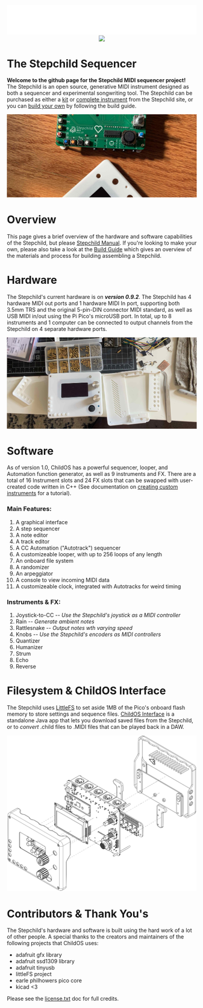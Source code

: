 <!-- ![Gif of the Stepchild Rotating](readme/stepchild.gif) -->

<p align="center">
</p>

<p align="center">
<img src = "readme/cursive.png">
<img src="manual/images/stepchild.gif">
</p>

<!-- intro -->
# The Stepchild Sequencer
  
**Welcome to the github page for the Stepchild MIDI sequencer project!** The Stepchild is an open source, generative MIDI instrument designed as both a sequencer and experimental songwriting tool. The Stepchild can be purchased as either a [kit]() or [complete instrument]() from the Stepchild site, or you can [build your own]() by following the build guide.

<!-- links to social media, reddit, website -->

![Image](readme/stepchild_disassembled.jpg)

<!-- capabilities -->
# Overview
This page gives a brief overview of the hardware and software capabilities of the Stepchild, but please [Stepchild Manual](manual/manual.md). If you're looking to make your own, please also take a look at the [Build Guide]() which gives an overview of the materials and process for building assembling a Stepchild.

# Hardware
The Stepchild's current hardware is on ***version 0.9.2***.
The Stepchild has 4 hardware MIDI out ports and 1 hardware MIDI In port, supporting both 3.5mm TRS and the original 5-pin-DIN connector MIDI standard, as well as USB MIDI in/out using the Pi Pico's microUSB port. In total, up to 8 instruments and 1 computer can be connected to output channels from the Stepchild on 4 separate hardware ports.

![Image of the stepchild](readme/stepchild_assembly.jpg)

# Software
As of version 1.0, ChildOS has a powerful sequencer, looper, and Automation function generator, as well as 9 instruments and FX. There are a total of 16 Instrument slots and 24 FX slots that can be swapped with user-created code written in C++ (See documentation on [creating custom instruments]() for a tutorial).



### Main Features:
1. A graphical interface
2. A step sequencer
3. A note editor
4. A track editor
5. A CC Automation ("Autotrack") sequencer
6. A customizeable looper, with up to 256 loops of any length
7. An onboard file system
8. A randomizer
9. An arpeggiator
10. A console to view incoming MIDI data
11. A customizeable clock, integrated with Autotracks for weird timing

### Instruments & FX:
1. Joystick-to-CC -- <i>Use the Stepchild's joystick as a MIDI controller</i>
2. Rain           -- <i>Generate ambient notes</i>
3. Rattlesnake    -- <i>Output notes wth varying speed</i>
4. Knobs          -- <i>Use the Stepchild's encoders as MIDI controllers</i>
5. Quantizer
6. Humanizer
7. Strum
8. Echo
9. Reverse

# Filesystem & ChildOS Interface

The Stepchild uses [LittleFS]() to set aside 1MB of the Pico's onboard flash memory to store settings and sequence files. [ChildOS Interface](https://github.com/alexlafetra/childOSInterface) is a standalone Java app that lets you download saved files from the Stepchild, or to <i>convert</i> .child files to .MIDI files that can be played back in a DAW. 

![Exploded View](readme/exploded.png)

# Contributors & Thank You's
<!-- libraries childOS relies on -->
The Stepchild's hardware and software is built using the hard work of a lot of other people. A special thanks to the creators and maintainers of the following projects that ChildOS uses:

 * adafruit gfx library
 * adafruit ssd1309 library
 * adafruit tinyusb
 * littleFS project
 * earle philhowers pico core
 * kicad <3

 Please see the [license.txt]() doc for full credits.

